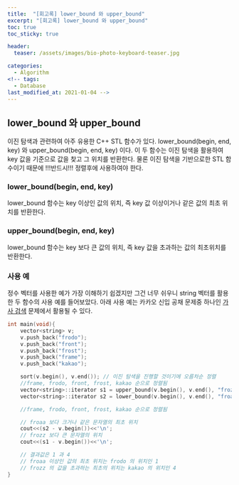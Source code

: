 ```yaml
---
title:  "[회고록] lower_bound 와 upper_bound"
excerpt: "[회고록] lower_bound 와 upper_bound"
toc: true
toc_sticky: true

header:
  teaser: /assets/images/bio-photo-keyboard-teaser.jpg

categories:
  - Algorithm
<!-- tags:
  - Database 
last_modified_at: 2021-01-04 -->
---
```

## lower_bound 와 upper_bound
이진 탐색과 관련하여 아주 유용한 C++ STL 함수가 있다. lower_bound(begin, end, key) 와 upper_bound(begin, end, key) 이다. 이 두 함수는 이진 탐색을 활용하여 key 값을 기준으로 값을 찾고 
그 위치를 반환한다. 물론 이진 탐색을 기반으로한 STL 함수이기 때문에 !!!반드시!!! 정렬후에 사용하여야 한다.
<br>

### lower_bound(begin, end, key)
lower_bound 함수는 key 이상인 값의 위치, 즉 key 값 이상이거나 같은 값의 최초 위치를 반환한다.

### upper_bound(begin, end, key)
lower_bound 함수는 key 보다 큰 값의 위치, 즉 key 값을 초과하는 값의 최초위치를 반환한다.

### 사용 예
정수 벡터를 사용한 예가 가장 이해하기 쉽겠지만 그건 너무 쉬우니 string 벡터를 활용한 두 함수의 사용 예를 들어보았다. 아래 사용 예는 카카오 신입 공채 문제중 하나인 
[가사 검색](https://programmers.co.kr/learn/courses/30/lessons/60060) 문제에서 활용될 수 있다.


```c++
int main(void){
    vector<string> v;
    v.push_back("frodo");
    v.push_back("front");
    v.push_back("frost");
    v.push_back("frame");
    v.push_back("kakao");

    sort(v.begin(), v.end()); // 이진 탐색을 진행할 것이기에 오름차순 정렬
    //frame, frodo, front, frost, kakao 순으로 정렬됨
    vector<string>::iterator s1 = upper_bound(v.begin(), v.end(), "frozz");
    vector<string>::iterator s2 = lower_bound(v.begin(), v.end(), "froaa");

    //frame, frodo, front, frost, kakao 순으로 정렬됨

    // froaa 보다 크거나 같은 문자열의 최초 위치
    cout<<(s2 - v.begin())<<'\n';
    // frozz 보다 큰 문자열의 위치
    cout<<(s1 - v.begin())<<'\n';

    // 결과값은 1 과 4 
    // froaa 이상인 값의 최초 위치는 frodo 의 위치인 1
    // frozz 의 값을 초과하는 최초의 위치는 kakao 의 위치인 4
}
```




